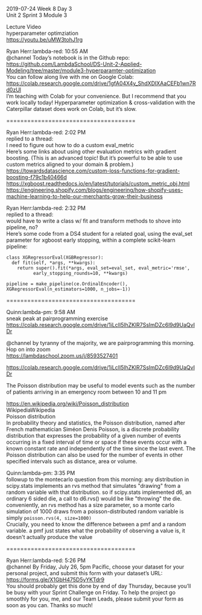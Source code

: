 
2019-07-24 Week 8 Day 3    
Unit 2 Sprint 3 Module 3   

Lecture Video  
hyperparameter optimziation  
https://youtu.be/uMW3tohJ1rg    

Ryan Herr:lambda-red: 10:55 AM   
@channel Today’s notebook is in the Github repo:   
https://github.com/LambdaSchool/DS-Unit-2-Applied-Modeling/tree/master/module3-hyperparamter-optimization    
You can follow along live with me on Google Colab:   
https://colab.research.google.com/drive/1gfA04X4y_ShdXDIXAaCEFb1wn7Rd0zUl  
I’m teaching with Colab for your convenience. But I recommend that you work locally today! Hyperparameter optimization & cross-validation with the Caterpillar dataset does work on Colab, but it’s slow.  

=====================================

Ryan Herr:lambda-red: 2:02 PM  
replied to a thread:  
I need to figure out how to do a custom eval_metric  
Here’s some links about using other evaluation metrics with gradient boosting. (This is an advanced topic! But it’s powerful to be able to use custom metrics aligned to your domain & problem.)  
https://towardsdatascience.com/custom-loss-functions-for-gradient-boosting-f79c1b40466d  
https://xgboost.readthedocs.io/en/latest/tutorials/custom_metric_obj.html  
https://engineering.shopify.com/blogs/engineering/how-shopify-uses-machine-learning-to-help-our-merchants-grow-their-business  

Ryan Herr:lambda-red: 2:32 PM  
replied to a thread:  
would have to write a class w/ fit and transform methods to shove into pipeline, no?  
Here’s some code from a DS4 student for a related goal, using the eval_set parameter for xgboost early stopping, within a complete scikit-learn pipeline:  
```
class XGRegressorEval(XGBRegressor):
  def fit(self, *args, **kwargs):
    return super().fit(*args, eval_set=eval_set, eval_metric='rmse', 
          early_stopping_rounds=10, **kwargs)
    
pipeline = make_pipeline(ce.OrdinalEncoder(), XGRegressorEval(n_estimators=1000, n_jobs=-1))
```
=====================================

Quinn:lambda-pm: 9:58 AM  
sneak peak at pairprogramming exercise    
https://colab.research.google.com/drive/1iLclI5lhZKlR7SsImDZc6l9d9UaQvIDr  

@channel by tyranny of the majority, we are pairprogramming this morning. Hop on into zoom   
https://lambdaschool.zoom.us/j/8593527401  

https://colab.research.google.com/drive/1iLclI5lhZKlR7SsImDZc6l9d9UaQvIDr  

The Poisson distribution may be useful to model events such as the number of patients arriving in an emergency room between 10 and 11 pm  

https://en.wikipedia.org/wiki/Poisson_distribution   
WikipediaWikipedia  
Poisson distribution  
In probability theory and statistics, the Poisson distribution, named after French mathematician Siméon Denis Poisson, is a discrete probability distribution that expresses the probability of a given number of events occurring in a fixed interval of time or space if these events occur with a known constant rate and independently of the time since the last event. The Poisson distribution can also be used for the number of events in other specified intervals such as distance, area or volume.  

Quinn:lambda-pm: 3:35 PM  
followup to the montecarlo question from this morning: any distribution in scipy.stats implements an  rvs method that simulates "drawing" from a random variable with that distribution. so if scipy.stats implemented d6, an ordinary 6 sided die, a call to d6.rvs() would be like "throwing" the die.  
conveniently, an rvs method has a size parameter, so a monte carlo simulation of 1000 draws from a poisson-distributed random variable is simply `poisson.rvs(4, size=1000)`  
Crucially, you need to know the difference between a pmf and a random variable. a pmf just states what the probability of observing a value is, it doesn't actually produce the value  

=====================================

Ryan Herr:lambda-red: 5:26 PM  
@channel By Friday, July 26, 5pm Pacific, choose your dataset for your personal project, and submit this form with your dataset’s URL:  
https://forms.gle/X1GbH475D5yYKTdr9  
You should probably get this done by end of day Thursday, because you’ll be busy with your Sprint Challenge on Friday. To help the project go smoothly for you, me, and our Team Leads, please submit your form as soon as you can. Thanks so much!  

